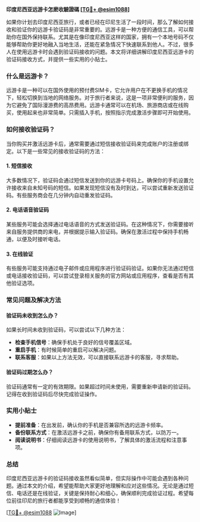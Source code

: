 **印度尼西亚远游卡怎麽收驗證碼 [[TG💪+ @esim1088](https://t.me/s/esim1088)]**

如果你计划去印度尼西亚旅行，或者已经在印尼生活了一段时间，那么了解如何接收和验证你的远游卡验证码是非常重要的。远游卡是一种方便的通信工具，可以帮助你在国外保持联系。尤其是在像印度尼西亚这样的国家，拥有一个本地号码不仅能够帮助你更好地融入当地生活，还能在紧急情况下快速联系到他人。不过，很多人在使用远游卡时会遇到验证码接收的问题。本文将详细讲解印度尼西亚远游卡的验证码接收方式，并提供一些实用的小贴士。

### 什么是远游卡？

远游卡是一种可以在国外使用的预付费SIM卡，它允许用户在不更换手机的情况下，轻松切换到当地的网络服务。对于旅行者来说，这是一项非常便利的服务，因为它避免了国际漫游费的高昂费用。远游卡通常可以在机场、旅游商店或在线购买，使用起来也非常简单。只需插入手机，按照指示完成激活步骤即可开始使用。

### 如何接收验证码？

当你购买并激活远游卡后，通常需要通过短信接收验证码来完成账户的注册或绑定。以下是一些常见的接收验证码的方法：

#### 1. 短信接收

大多数情况下，验证码会通过短信发送到你的远游卡号码上。确保你的手机设置允许接收来自未知号码的短信。如果发现短信没有及时到达，可以尝试重新发送验证码。有些服务商会在几分钟内自动重发验证码。

#### 2. 电话语音验证码

某些服务可能会选择通过电话语音的方式发送验证码。在这种情况下，你需要接听来自服务提供商的来电，并根据提示输入验证码。确保在激活过程中保持手机畅通，以便及时接听电话。

#### 3. 在线验证

有些服务可能支持通过电子邮件或应用程序进行验证码验证。如果你无法通过短信或电话接收验证码，可以尝试登录相关服务的官方网站或应用程序，查看是否有其他验证选项。

### 常见问题及解决方法

#### 验证码未收到怎么办？

如果长时间未收到验证码，可以尝试以下几种方法：

- **检查手机信号**：确保手机处于良好的信号覆盖区域。
- **重启手机**：有时候简单的重启可以解决问题。
- **联系客服**：如果以上方法无效，可以直接联系远游卡的客服，寻求帮助。

#### 验证码过期怎么办？

验证码通常有一定的有效期限。如果超过时间未使用，需要重新申请新的验证码。记得在收到验证码后尽快完成验证操作。

### 实用小贴士

- **提前准备**：在出发前，确认你的手机是否兼容所选的远游卡频率。
- **备份联系方式**：在激活远游卡之前，确保你有备用联系方式，以防万一。
- **阅读说明书**：仔细阅读远游卡的使用说明书，了解具体的激活流程和注意事项。

### 总结

印度尼西亚远游卡的验证码接收虽然看似简单，但实际操作中可能会遇到各种问题。通过本文的介绍，希望能帮助大家更好地理解和应对这些情况。无论是通过短信、电话还是在线验证，关键是保持耐心和细心，确保顺利完成验证过程。希望每位前往印尼的旅行者都能享受到顺畅的通信体验！

[[TG💪+ @esim1088](https://t.me/s/esim1088) ![Image](https://i.postimg.cc/4NQfJmqS/Snipaste-2025-05-13-00-14-12.png)]